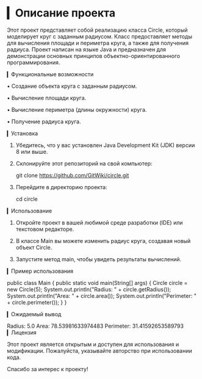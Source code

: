 # ▎Описание проекта

Этот проект представляет собой реализацию класса Circle, который моделирует круг с заданным радиусом. Класс предоставляет методы для вычисления площади и периметра круга, а также для получения радиуса. Проект написан на языке Java и предназначен для демонстрации основных принципов объектно-ориентированного программирования.

▎Функциональные возможности

• Создание объекта круга с заданным радиусом.

• Вычисление площади круга.

• Вычисление периметра (длины окружности) круга.

• Получение радиуса круга.

▎Установка

1. Убедитесь, что у вас установлен Java Development Kit (JDK) версии 8 или выше.

2. Склонируйте этот репозиторий на свой компьютер:

   
   git clone https://github.com/GitWiki/circle.git
   

3. Перейдите в директорию проекта:

   
   cd circle
   

▎Использование

1. Откройте проект в вашей любимой среде разработки (IDE) или текстовом редакторе.

2. В классе Main вы можете изменить радиус круга, создавая новый объект Circle.

3. Запустите метод main, чтобы увидеть результаты вычислений.

▎Пример использования

public class Main {
    public static void main(String[] args) {
        Circle circle = new Circle(5);
        System.out.println("Radius: " + circle.getRadius());
        System.out.println("Area: " + circle.area());
        System.out.println("Perimeter: " + circle.perimeter());
    }
}


▎Ожидаемый вывод

Radius: 5.0
Area: 78.53981633974483
Perimeter: 31.41592653589793
▎Лицензия

Этот проект является открытым и доступен для использования и модификации. Пожалуйста, указывайте авторство при использовании кода.

Спасибо за интерес к проекту!
